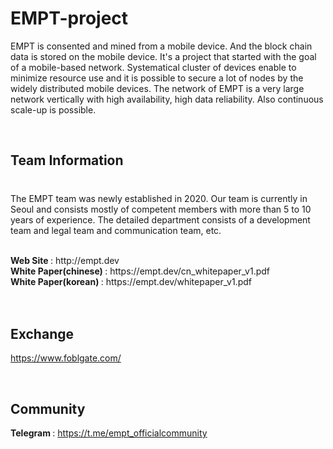 # EMPT-project

EMPT is consented and mined from a mobile device. And the block chain data is stored on the mobile device.
It's a project that started with the goal of a mobile-based network.
Systematical cluster of devices enable to minimize resource use and it is possible to secure a lot of nodes by the widely distributed mobile devices.
The network of EMPT is a very large network vertically with high availability, high data reliability. Also continuous scale-up is possible.

<br>

## Team Information
#
The EMPT team was newly established in 2020.
Our team is currently in Seoul and consists mostly of competent members with more than 5 to 10 years of experience.
The detailed department consists of a development team and legal team and communication team, etc.

<br>
<b> Web Site </b> : http://empt.dev <br/>
<b> White Paper(chinese) </b> : https://empt.dev/cn_whitepaper_v1.pdf<br/>
<b> White Paper(korean) </b> : https://empt.dev/whitepaper_v1.pdf

<br>
<br>
<br>

## Exchange
https://www.foblgate.com/

<br>

## Community
<b> Telegram </b> : https://t.me/empt_officialcommunity